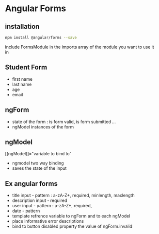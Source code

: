 # Angular Forms

## installation

```bash
npm install @angular/forms --save
```

include FormsModule in the imports array of the module you want to use it in

## Student Form

- first name
- last name
- age
- email

## ngForm

- state of the form : is form valid, is form submitted ...
- ngModel instances of the form

## ngModel

[(ngModel)]="variable to bind to"
- ngmodel two way binding
- saves the state of the input

## Ex angular forms

- title input - pattern : a-zA-Z+, required, minlength, maxlength
- description input - required
- user input - pattern : a-zA-Z+, required,
- date - pattern
- template refrence variable to ngForm and to each ngModel
- place informative error descriptions
- bind to button disabled property the value of ngForm.invalid





